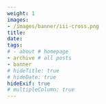 ```yaml
---
weight: 1
images:
- /images/banner/iii-cross.png
title: 
date: 
tags:
# - about # homepage
- archive # all posts
- banner
# hideTitle: true
# hideDate: true
hideExif: true
# multipleColumn: true
---
```

